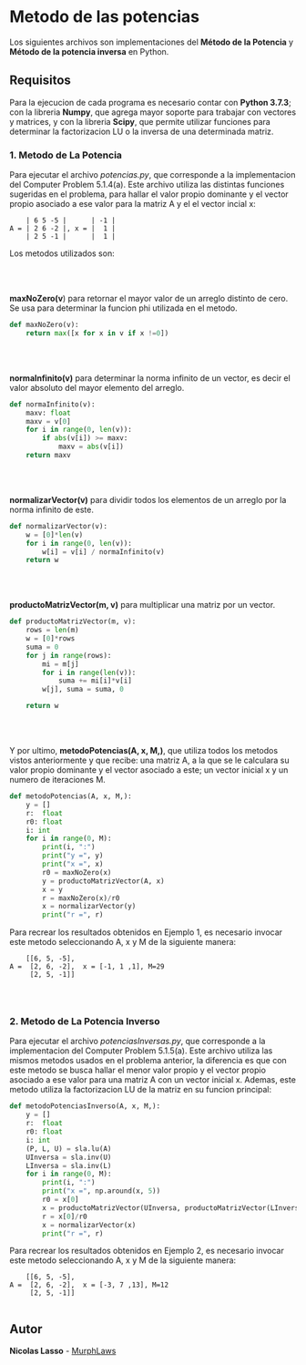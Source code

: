 # Metodo de las potencias

Los siguientes archivos son implementaciones del **Método de la Potencia** y **Método de la potencia inversa** en Python.

## Requisitos

Para la ejecucion de cada programa es necesario contar con **Python 3.7.3**; con la libreria **Numpy**, que agrega mayor soporte para trabajar con vectores y matrices, y con la libreria **Scipy**, que permite utilizar funciones para determinar la factorizacion LU o la inversa de una determinada matriz.

### 1. Metodo de La Potencia

Para ejecutar el archivo _potencias.py_, que corresponde a la implementacion del Computer Problem 5.1.4(a). Este archivo utiliza las distintas funciones sugeridas en el problema, para hallar el valor propio dominante y el vector propio asociado a ese valor para la matriz A y el el vector incial x:

``` 
    | 6 5 -5 |      | -1 |
A = | 2 6 -2 |, x = |  1 |
    | 2 5 -1 |      |  1 |
```
Los metodos utilizados son:

<br />
<br />

**maxNoZero(v**) para retornar el mayor valor de un arreglo distinto de cero. Se usa para determinar la funcion phi utilizada en el metodo.  
```python
def maxNoZero(v):
    return max([x for x in v if x !=0])
```
<br />
<br />


**normaInfinito(v)** para determinar la norma infinito de un vector, es decir el valor absoluto del mayor elemento del arreglo.
```python
def normaInfinito(v):
    maxv: float
    maxv = v[0]
    for i in range(0, len(v)):
        if abs(v[i]) >= maxv:
            maxv = abs(v[i])
    return maxv
```

<br />
<br />


**normalizarVector(v)** para dividir todos los elementos de un arreglo por la norma infinito de este.
```python
def normalizarVector(v):
    w = [0]*len(v)
    for i in range(0, len(v)):
        w[i] = v[i] / normaInfinito(v)
    return w
```

<br />
<br />


**productoMatrizVector(m, v)** para multiplicar una matriz por un vector.
```python
def productoMatrizVector(m, v):
    rows = len(m)
    w = [0]*rows
    suma = 0
    for j in range(rows):
        mi = m[j]
        for i in range(len(v)):
            suma += mi[i]*v[i]
        w[j], suma = suma, 0

    return w
```
<br />
<br />


Y por ultimo, **metodoPotencias(A, x, M,)**, que utiliza todos los metodos vistos anteriormente y que recibe: una matriz A, a la que se le calculara su valor propio dominante y el vector asociado a este; un vector inicial x y un numero de iteraciones M.

```python
def metodoPotencias(A, x, M,):
    y = []
    r:  float
    r0: float
    i: int
    for i in range(0, M):
        print(i, ":")
        print("y =", y)
        print("x =", x)
        r0 = maxNoZero(x)
        y = productoMatrizVector(A, x)
        x = y
        r = maxNoZero(x)/r0
        x = normalizarVector(y)
        print("r =", r)

```
Para recrear los resultados obtenidos en Ejemplo 1, es necesario invocar este metodo seleccionando A, x y M de la siguiente manera:

```
    [[6, 5, -5],     
A =  [2, 6, -2],  x = [-1, 1 ,1], M=29
     [2, 5, -1]]    
    
                        
                        
```

### 2. Metodo de La Potencia Inverso

Para ejecutar el archivo _potenciasInversas.py_, que corresponde a la implementacion del Computer Problem 5.1.5(a). Este archivo utiliza las mismos metodos usados en el problema anterior, la diferencia es que con este metodo se busca hallar el menor valor propio  y el vector propio asociado a ese valor para una matriz A con un vector inicial x. Ademas, este metodo utiliza la factorizacion LU de la matriz en su funcion principal:


```python
def metodoPotenciasInverso(A, x, M,):
    y = []
    r:  float
    r0: float
    i: int
    (P, L, U) = sla.lu(A)
    UInversa = sla.inv(U)
    LInversa = sla.inv(L)
    for i in range(0, M):
        print(i, ":")
        print("x =", np.around(x, 5))
        r0 = x[0]
        x = productoMatrizVector(UInversa, productoMatrizVector(LInversa, x))
        r = x[0]/r0
        x = normalizarVector(x)
        print("r =", r)

```

Para recrear los resultados obtenidos en Ejemplo 2, es necesario invocar este metodo seleccionando A, x y M de la siguiente manera:

```
    [[6, 5, -5],     
A =  [2, 6, -2],  x = [-3, 7 ,13], M=12
     [2, 5, -1]]   
    
```



## Autor

**Nicolas Lasso** - [MurphLaws](https://github.com/MurphLaws)



